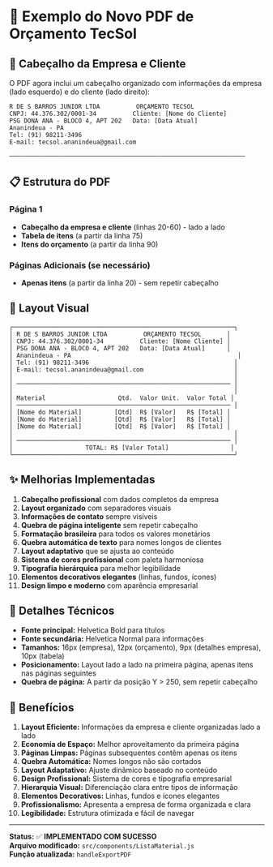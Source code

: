 # 📄 Exemplo do Novo PDF de Orçamento TecSol

## 🏢 Cabeçalho da Empresa e Cliente

O PDF agora inclui um cabeçalho organizado com informações da empresa (lado esquerdo) e do cliente (lado direito):

```
R DE S BARROS JUNIOR LTDA          ORÇAMENTO TECSOL
CNPJ: 44.376.302/0001-34          Cliente: [Nome do Cliente]
PSG DONA ANA - BLOCO 4, APT 202   Data: [Data Atual]
Ananindeua - PA
Tel: (91) 98211-3496
E-mail: tecsol.ananindeua@gmail.com

─────────────────────────────────────────────────────────────────
```

## 📋 Estrutura do PDF

### Página 1
- **Cabeçalho da empresa e cliente** (linhas 20-60) - lado a lado
- **Tabela de itens** (a partir da linha 75)
- **Itens do orçamento** (a partir da linha 90)

### Páginas Adicionais (se necessário)
- **Apenas itens** (a partir da linha 20) - sem repetir cabeçalho

## 🎨 Layout Visual

```
┌─────────────────────────────────────────────────────────────┐
│ R DE S BARROS JUNIOR LTDA          ORÇAMENTO TECSOL       │
│ CNPJ: 44.376.302/0001-34          Cliente: [Nome Cliente] │
│ PSG DONA ANA - BLOCO 4, APT 202   Data: [Data Atual]      │
│ Ananindeua - PA                                              │
│ Tel: (91) 98211-3496                                        │
│ E-mail: tecsol.ananindeua@gmail.com                         │
│                                                             │
│ ─────────────────────────────────────────────────────────── │
│                                                             │
│ Material                    Qtd.  Valor Unit.  Valor Total │
│ ─────────────────────────────────────────────────────────── │
│ [Nome do Material]         [Qtd]  R$ [Valor]   R$ [Total] │
│ [Nome do Material]         [Qtd]  R$ [Valor]   R$ [Total] │
│ [Nome do Material]         [Qtd]  R$ [Valor]   R$ [Total] │
│                                                             │
│ ─────────────────────────────────────────────────────────── │
│                    TOTAL: R$ [Valor Total]                 │
└─────────────────────────────────────────────────────────────┘
```

## ✨ Melhorias Implementadas

1. **Cabeçalho profissional** com dados completos da empresa
2. **Layout organizado** com separadores visuais
3. **Informações de contato** sempre visíveis
4. **Quebra de página inteligente** sem repetir cabeçalho
5. **Formatação brasileira** para todos os valores monetários
6. **Quebra automática de texto** para nomes longos de clientes
7. **Layout adaptativo** que se ajusta ao conteúdo
8. **Sistema de cores profissional** com paleta harmoniosa
9. **Tipografia hierárquica** para melhor legibilidade
10. **Elementos decorativos elegantes** (linhas, fundos, ícones)
11. **Design limpo e moderno** com aparência empresarial

## 🔧 Detalhes Técnicos

- **Fonte principal:** Helvetica Bold para títulos
- **Fonte secundária:** Helvetica Normal para informações
- **Tamanhos:** 16px (empresa), 12px (orçamento), 9px (detalhes empresa), 10px (tabela)
- **Posicionamento:** Layout lado a lado na primeira página, apenas itens nas páginas seguintes
- **Quebra de página:** A partir da posição Y > 250, sem repetir cabeçalho

## 📱 Benefícios

1. **Layout Eficiente:** Informações da empresa e cliente organizadas lado a lado
2. **Economia de Espaço:** Melhor aproveitamento da primeira página
3. **Páginas Limpas:** Páginas subsequentes contêm apenas os itens
4. **Quebra Automática:** Nomes longos não são cortados
5. **Layout Adaptativo:** Ajuste dinâmico baseado no conteúdo
6. **Design Profissional:** Sistema de cores e tipografia empresarial
7. **Hierarquia Visual:** Diferenciação clara entre tipos de informação
8. **Elementos Decorativos:** Linhas, fundos e ícones elegantes
9. **Profissionalismo:** Apresenta a empresa de forma organizada e clara
10. **Legibilidade:** Estrutura otimizada e fácil de navegar

---

**Status:** ✅ **IMPLEMENTADO COM SUCESSO**  
**Arquivo modificado:** `src/components/ListaMaterial.js`  
**Função atualizada:** `handleExportPDF`
